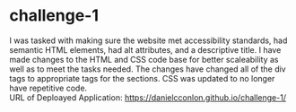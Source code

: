 # challenge-1
I was tasked with making sure the website met accessibility standards, had semantic HTML elements, had alt attributes, and a descriptive title. I have made changes to the HTML and CSS code base for better scaleability as well as to meet the tasks needed. The changes have changed all of the div tags to appropriate tags for the sections. CSS was updated to no longer have repetitive code.
</br>
URL of Deploayed Application: https://danielcconlon.github.io/challenge-1/